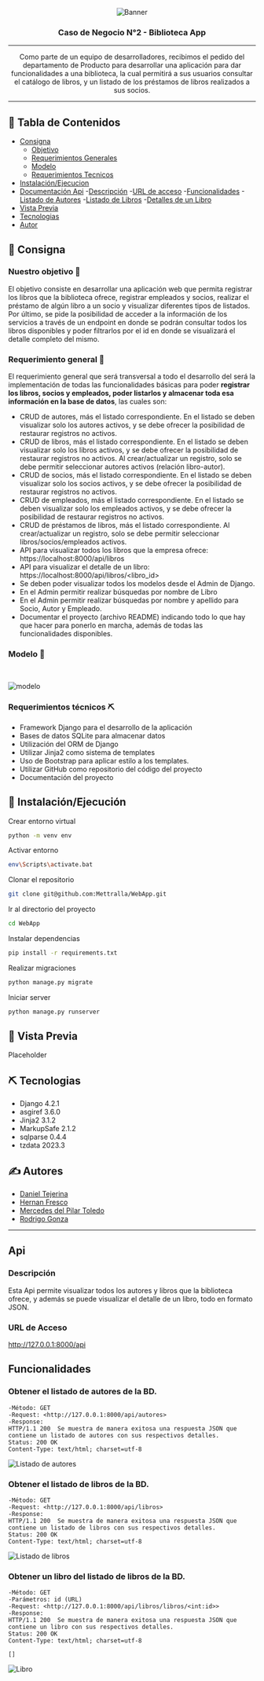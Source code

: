<p align="center">
<img src=https://drive.google.com/uc?export=view&id=1XOqik5P0CnPdmt452a-BoI_Jj6cTYeL1 alt="Banner">
</p>
<h3 align="center">Caso de Negocio N°2 - Biblioteca App</h3>

---

<p align="center"> Como parte de un equipo de desarrolladores, recibimos el pedido del departamento de Producto para desarrollar una aplicación para dar funcionalidades a una biblioteca, la cual permitirá a sus usuarios consultar el catálogo de libros, y un listado de los préstamos de libros realizados a sus socios.
<br> 
</p>

---

## 📝 Tabla de Contenidos
- [Consigna](#problem_statement)
    - [Objetivo](#our_goals)
    - [Requerimientos Generales](#requirements)
    - [Modelo](#database)
    - [Requerimientos Tecnicos](#tech_req)
- [Instalación/Ejecucion](#getting_started)
- [Documentación Api](#api)
    -[Descripción](#descripción)
    -[URL de acceso](#url-de-acceso)
    -[Funcionalidades](#funcionalidades)
        -[Listado de Autores](#obtener-el-listado-de-autores-de-la-bd)
        -[Listado de Libros](#obtener-el-listado-de-libros-de-la-bd)
        -[Detalles de un Libro](#obtener-un-libro-del-listado-de-libros-de-la-bd)
- [Vista Previa](#preview)
- [Tecnologias](#tech_stack)
- [Autor](#authors)

## 🧐 Consigna <a name = "problem_statement"></a>

### Nuestro objetivo 🎯 <a name = "our_goals"></a>
El objetivo consiste en desarrollar una aplicación web que permita registrar los libros que la biblioteca ofrece, registrar empleados y socios, realizar el préstamo de algún libro a un socio y visualizar diferentes tipos de listados. Por último, se pide la posibilidad de acceder a la información de los servicios a través de un endpoint en donde se podrán consultar todos los libros disponibles y poder filtrarlos por el id en donde se visualizará el detalle completo del mismo.

### Requerimiento general 📖 <a name = "requirements"></a>

El requerimiento general que será transversal a todo el desarrollo del será la implementación de todas las funcionalidades básicas para poder **registrar los libros, socios y empleados, poder listarlos y almacenar toda esa información en la base de datos**, las cuales son:

- CRUD de autores, más el listado correspondiente. En el listado se deben visualizar solo los autores activos, y se debe ofrecer la posibilidad de restaurar registros no activos.
- CRUD de libros, más el listado correspondiente. En el listado se deben visualizar solo los libros activos, y se debe ofrecer la posibilidad de restaurar registros no activos. Al crear/actualizar un registro, solo se debe permitir seleccionar autores activos (relación libro-autor).
- CRUD de socios, más el listado correspondiente. En el listado se deben visualizar solo los socios activos, y se debe ofrecer la posibilidad de restaurar registros no activos.
- CRUD de empleados, más el listado correspondiente. En el listado se deben visualizar solo los empleados activos, y se debe ofrecer la posibilidad de restaurar registros no activos.
- CRUD de préstamos de libros, más el listado correspondiente. Al crear/actualizar un registro, solo se debe permitir seleccionar libros/socios/empleados activos.
- API para visualizar todos los libros que la empresa ofrece:
https://localhost:8000/api/libros
- API para visualizar el detalle de un libro:
https://localhost:8000/api/libros/<libro_id>
- Se deben poder visualizar todos los modelos desde el Admin de Django.
- En el Admin permitir realizar búsquedas por nombre de Libro
- En el Admin permitir realizar búsquedas por nombre y apellido para Socio,
Autor y Empleado.
- Documentar el proyecto (archivo README) indicando todo lo que hay que hacer para ponerlo en marcha, además de todas las funcionalidades disponibles.


### Modelo 💾 <a name = "database"></a>
<br>

![modelo](https://drive.google.com/uc?export=view&id=15WpnYT1KBapNUwiOu8AQeY1SiPOBGN91)

### Requerimientos técnicos ⛏️ <a name = "tech_req"></a>
- Framework Django para el desarrollo de la aplicación
- Bases de datos SQLite para almacenar datos
- Utilización del ORM de Django
- Utilizar Jinja2 como sistema de templates
- Uso de Bootstrap para aplicar estilo a los templates.
- Utilizar GitHub como repositorio del código del proyecto
- Documentación del proyecto

## 🏁 Instalación/Ejecución <a name = "getting_started"></a>

Crear entorno virtual

```bash
python -m venv env
```

Activar entorno

```bash
env\Scripts\activate.bat
```

Clonar el repositorio

```bash
git clone git@github.com:Mettralla/WebApp.git
```

Ir al directorio del proyecto

```bash
cd WebApp
```

Instalar dependencias

```bash
pip install -r requirements.txt
```

Realizar migraciones

```bash
python manage.py migrate
```

Iniciar server

```bash
python manage.py runserver
```

## 🎈 Vista Previa <a name="preview"></a>

Placeholder

## ⛏️ Tecnologias <a name = "tech_stack"></a>

- Django 4.2.1
- asgiref 3.6.0
- Jinja2 3.1.2
- MarkupSafe 2.1.2
- sqlparse 0.4.4
- tzdata 2023.3

## ✍️ Autores <a name = "authors"></a>
- [Daniel Tejerina](https://github.com/Mettralla)
- [Hernan Fresco](https://github.com/frescoh)
- [Mercedes del Pilar Toledo](https://github.com/PilarToledoMT)
- [Rodrigo Gonza](https://github.com/rodrigonza92)

***
## Api <a name = "api"></a>

### Descripción <a name = "description"></a>

Esta Api permite visualizar todos los autores y libros que la biblioteca ofrece, y además se puede visualizar el detalle de un libro, todo en formato JSON.

### URL de Acceso <a name = "url_api"></a>

<http://127.0.0.1:8000/api>

## Funcionalidades <a name = "functions_api"></a>

### Obtener el listado de autores de la BD.

    -Método: GET
    -Request: <http://127.0.0.1:8000/api/autores>
    -Response: 
    HTTP/1.1 200  Se muestra de manera exitosa una respuesta JSON que contiene un listado de autores con sus respectivos detalles.
    Status: 200 OK
    Content-Type: text/html; charset=utf-8

![Listado de autores](https://drive.google.com/uc?export=view&id=1uakMClYRQe4vJszYN2_XJq8JD0ei9qMv)

### Obtener el listado de libros de la BD.

    -Método: GET
    -Request: <http://127.0.0.1:8000/api/libros>
    -Response: 
    HTTP/1.1 200  Se muestra de manera exitosa una respuesta JSON que contiene un listado de libros con sus respectivos detalles.
    Status: 200 OK
    Content-Type: text/html; charset=utf-8

![Listado de libros](https://drive.google.com/uc?export=view&id=1PD09VdREeYkYG5cAop58zjwz3AfcGGBY)

### Obtener un libro del listado de libros de la BD.
    
    -Método: GET
    -Parámetros: id (URL)
    -Request: <http://127.0.0.1:8000/api/libros/libros/<int:id>>
    -Response: 
    HTTP/1.1 200  Se muestra de manera exitosa una respuesta JSON que contiene un libro con sus respectivos detalles.
    Status: 200 OK
    Content-Type: text/html; charset=utf-8

    []

![Libro](https://drive.google.com/uc?export=view&id=1eYBeJZeREvIAPbNG6mpyV1qUTFdxJwxi)
